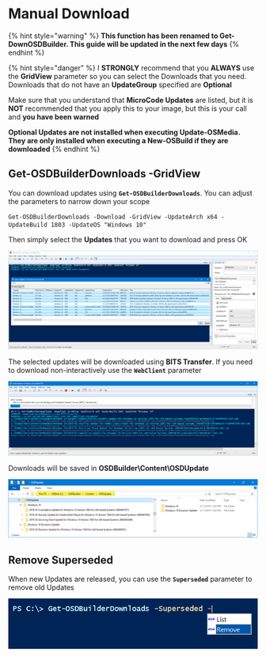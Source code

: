 # Manual Download

{% hint style="warning" %}
**This function has been renamed to Get-DownOSDBuilder.  This guide will be updated in the next few days**
{% endhint %}

{% hint style="danger" %}
I **STRONGLY** recommend that you **ALWAYS** use the **GridView** parameter so you can select the Downloads that you need.  Downloads that do not have an **UpdateGroup** specified are **Optional**

Make sure that you understand that **MicroCode Updates** are listed, but it is **NOT** recommended that you apply this to your image, but this is your call and **you have been warned**

**Optional Updates are not installed when executing Update-OSMedia.  They are only installed when executing a New-OSBuild if they are downloaded**
{% endhint %}

## Get-OSDBuilderDownloads -GridView

You can download updates using **`Get-OSDBuilderDownloads`**.  You can adjust the parameters to narrow down your scope

```text
Get-OSDBuilderDownloads -Download -GridView -UpdateArch x64 -UpdateBuild 1803 -UpdateOS "Windows 10"
```

Then simply select the **Updates** that you want to download and press OK

![](../../../../.gitbook/assets/image%20%2866%29.png)

The selected updates will be downloaded using **BITS Transfer**.  If you need to download non-interactively use the **`WebClient`** parameter

![](../../../../.gitbook/assets/image%20%2852%29.png)

Downloads will be saved in **OSDBuilder\Content\OSDUpdate**

![](../../../../.gitbook/assets/image%20%28154%29.png)

## Remove Superseded

When new Updates are released, you can use the **`Superseded`** parameter to remove old Updates

![](../../../../.gitbook/assets/image%20%289%29.png)

